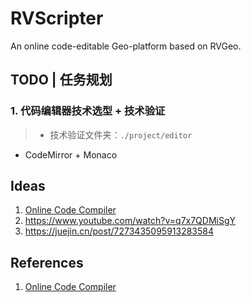# RVScripter
An online code-editable Geo-platform based on RVGeo. 

## TODO | 任务规划
### 1. 代码编辑器技术选型 + 技术验证
> - 技术验证文件夹：`./project/editor`
- CodeMirror + Monaco
## Ideas
1. [Online Code Compiler](https://www.youtube.com/watch?v=RZ66yGyEKFg)
2. https://www.youtube.com/watch?v=q7x7QDMiSgY
3. https://juejin.cn/post/7273435095913283584

## References
1. [Online Code Compiler](https://github.com/zerefwayne/online-compiler) 